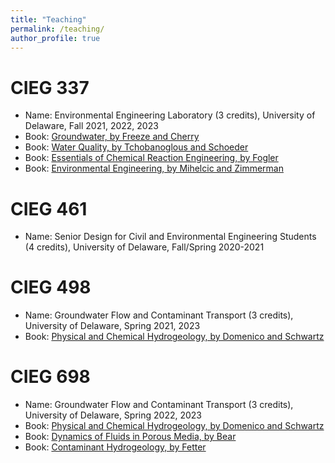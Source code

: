 ```yaml
---
title: "Teaching"
permalink: /teaching/
author_profile: true
---
```


CIEG 337
========
* Name: Environmental Engineering Laboratory (3 credits), University of Delaware, Fall 2021, 2022, 2023
* Book: [Groundwater, by Freeze and Cherry](https://www.amazon.com/Groundwater-R-Allan-Freeze/dp/0133653129/ref=sr_1_3?crid=2ACZ24Q168ORY&dchild=1&keywords=groundwater+freeze+and+cherry&qid=1635131223&s=books&sprefix=groundwater+freeze%2Cstripbooks%2C158&sr=1-3)
* Book: [Water Quality, by Tchobanoglous and Schoeder](https://www.amazon.com/Water-Quality-Characteristics-Modeling-Modification/dp/0201054337/ref=sr_1_1?dchild=1&keywords=Water+Quality+Tchobanoglous&qid=1635131279&s=books&sr=1-1)
* Book: [Essentials of Chemical Reaction Engineering, by Fogler](https://www.amazon.com/Essentials-Chemical-Reaction-Engineering-International/dp/0134663896/ref=sr_1_1?dchild=1&keywords=Essentials+of+Chemical+Reaction+Engineering%2C+by+Fogler&qid=1635131322&s=books&sr=1-1)
* Book: [Environmental Engineering, by Mihelcic and Zimmerman](https://www.amazon.com/Environmental-Engineering-Fundamentals-Sustainability-Design-ebook/dp/B00I86TB76/ref=sr_1_1?dchild=1&keywords=Environmental+Engineering%2C+by+Mihelcic+and+Zimmerman&qid=1635131348&s=books&sr=1-1)


CIEG 461
======
* Name: Senior Design for Civil and Environmental Engineering Students (4 credits), University of Delaware, Fall/Spring 2020-2021 


CIEG 498
========
* Name: Groundwater Flow and Contaminant Transport (3 credits), University of Delaware, Spring 2021, 2023
* Book: [Physical and Chemical Hydrogeology, by Domenico and Schwartz](https://www.amazon.com/Hydrogeology-2e-Patrick-Domenico/dp/0471597627/ref=sr_1_1?dchild=1&keywords=Physical+and+Chemical+Hydrogeology%2C+by+Domenico+and+Schwartz&qid=1635131484&s=books&sr=1-1)

CIEG 698
========
* Name: Groundwater Flow and Contaminant Transport (3 credits), University of Delaware, Spring 2022, 2023
* Book: [Physical and Chemical Hydrogeology, by Domenico and Schwartz](https://www.amazon.com/Hydrogeology-2e-Patrick-Domenico/dp/0471597627/ref=sr_1_1?dchild=1&keywords=Physical+and+Chemical+Hydrogeology%2C+by+Domenico+and+Schwartz&qid=1635131484&s=books&sr=1-1)
* Book: [Dynamics of Fluids in Porous Media, by Bear](https://www.amazon.com/Dynamics-Fluids-Porous-Mechanical-Engineering/dp/0486656756/ref=sr_1_1?dchild=1&keywords=Dynamics+of+FLuids+in+Porous+Media&qid=1635131562&s=books&sr=1-1)
* Book: [Contaminant Hydrogeology, by Fetter](https://www.amazon.com/Contaminant-Hydrogeology-Third-C-Fetter/dp/1478632798/ref=sr_1_1?dchild=1&keywords=Contaminant+Hydrogeology&qid=1635131604&s=books&sr=1-1)
